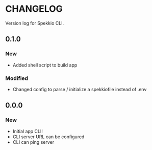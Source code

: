 # CHANGELOG

Version log for Spekkio CLI.

## 0.1.0
### New
- Added shell script to build app
### Modified
- Changed config to parse / initialize a spekkiofile instead of .env

## 0.0.0
### New
- Initial app CLI!
- CLI server URL can be configured
- CLI can ping server
